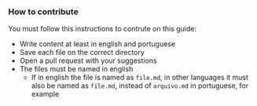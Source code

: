 ### How to contribute

You must follow this instructions to contrute on this guide:

  - Write content at least in english and portuguese
  - Save each file on the correct directory
  - Open a pull request with your suggestions
  - The files must be named in english
    - If in english the file is named as `file.md`, in other languages it must also be named as `file.md`, instead of `arquivo.md` in portuguese, for example
